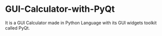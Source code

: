 # GUI-Calculator-with-PyQt
It is a GUI Calculator made in Python Language with its GUI widgets toolkit called PyQt. 
